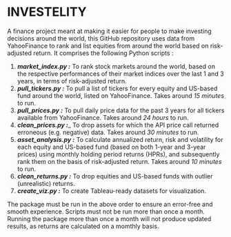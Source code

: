 # INVESTELITY

A finance project meant at making it easier for people to make investing decisions around the world, this GitHub repository uses data from YahooFinance to rank and list equities from around the world based on risk-adjusted return.
It comprises the following Python scripts :

1. ___market_index.py :___ To rank stock markets around the world, based on the respective performances of their market indices over the last 1 and 3 years, in terms of risk-adjusted return.
2. ___pull_tickers.py :___ To pull a list of tickers for every equity and US-based fund around the world, listed on YahooFinance. Takes around *15 minutes* to run.
3. ___pull_prices.py :___ To pull daily price data for the past 3 years for all tickers available from YahooFinance. Takes around *24 hours* to run.
4. ___clean_prices.py :____ To drop assets for which the API price call returned erroneous (e.g. negative) data. Takes around *30 minutes* to run.
5. ___asset_analysis.py :___ To calculate annualized return, risk and volatility for each equity and US-based fund (based on both 1-year and 3-year prices) using monthly holding period returns (HPRs), and subsequently rank them on the basis of risk-adjusted return. Takes around *10 minutes* to run.
7. ___clean_returns.py :___ To drop equities and US-based funds with outlier (unrealistic) returns.
8. ___create_viz.py :___ To create Tableau-ready datasets for visualization.

The package must be run in the above order to ensure an error-free and smooth experience. Scripts must not be run more than once a month. Running the package more than once a month will not produce updated results, as returns are calculated on a momthly basis. 



